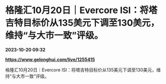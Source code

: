 # 格隆汇10月20日｜Evercore ISI：将塔吉特目标价从135美元下调至130美元，维持“与大市一致”评级。

**2023-10-20 09:32**

**https://www.gelonghui.com/live/1255415**

格隆汇10月20日｜Evercore ISI：将塔吉特目标价从135美元下调至130美元，维持“与大市一致”评级。